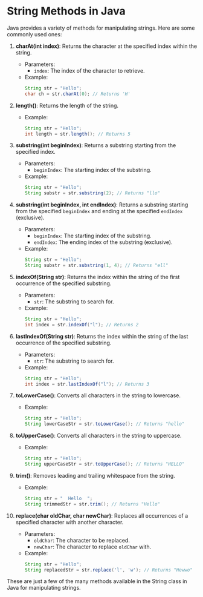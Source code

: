 # String Methods in Java

Java provides a variety of methods for manipulating strings. Here are some commonly used ones:

1. **charAt(int index)**: Returns the character at the specified index within the string.
   - Parameters:
     - `index`: The index of the character to retrieve.
   - Example:
     ```java
     String str = "Hello";
     char ch = str.charAt(0); // Returns 'H'
     ```

2. **length()**: Returns the length of the string.
   - Example:
     ```java
     String str = "Hello";
     int length = str.length(); // Returns 5
     ```

3. **substring(int beginIndex)**: Returns a substring starting from the specified index.
   - Parameters:
     - `beginIndex`: The starting index of the substring.
   - Example:
     ```java
     String str = "Hello";
     String substr = str.substring(2); // Returns "llo"
     ```

4. **substring(int beginIndex, int endIndex)**: Returns a substring starting from the specified `beginIndex` and ending at the specified `endIndex` (exclusive).
   - Parameters:
     - `beginIndex`: The starting index of the substring.
     - `endIndex`: The ending index of the substring (exclusive).
   - Example:
     ```java
     String str = "Hello";
     String substr = str.substring(1, 4); // Returns "ell"
     ```

5. **indexOf(String str)**: Returns the index within the string of the first occurrence of the specified substring.
   - Parameters:
     - `str`: The substring to search for.
   - Example:
     ```java
     String str = "Hello";
     int index = str.indexOf("l"); // Returns 2
     ```

6. **lastIndexOf(String str)**: Returns the index within the string of the last occurrence of the specified substring.
   - Parameters:
     - `str`: The substring to search for.
   - Example:
     ```java
     String str = "Hello";
     int index = str.lastIndexOf("l"); // Returns 3
     ```

7. **toLowerCase()**: Converts all characters in the string to lowercase.
   - Example:
     ```java
     String str = "Hello";
     String lowerCaseStr = str.toLowerCase(); // Returns "hello"
     ```

8. **toUpperCase()**: Converts all characters in the string to uppercase.
   - Example:
     ```java
     String str = "Hello";
     String upperCaseStr = str.toUpperCase(); // Returns "HELLO"
     ```

9. **trim()**: Removes leading and trailing whitespace from the string.
   - Example:
     ```java
     String str = "  Hello  ";
     String trimmedStr = str.trim(); // Returns "Hello"
     ```

10. **replace(char oldChar, char newChar)**: Replaces all occurrences of a specified character with another character.
    - Parameters:
      - `oldChar`: The character to be replaced.
      - `newChar`: The character to replace `oldChar` with.
    - Example:
      ```java
      String str = "Hello";
      String replacedStr = str.replace('l', 'w'); // Returns "Hewwo"
      ```

These are just a few of the many methods available in the String class in Java for manipulating strings.
